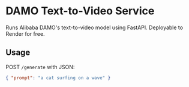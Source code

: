 # DAMO Text-to-Video Service

Runs Alibaba DAMO's text-to-video model using FastAPI. Deployable to Render for free.

## Usage

POST `/generate` with JSON:
```json
{ "prompt": "a cat surfing on a wave" }
